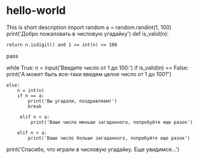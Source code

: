 # hello-world
This is short description
import random
a = random.randint(1, 100)
print('Добро пожаловать в числовую угадайку')
def is_valid(n):

 

    return n.isdigit() and 1 <= int(n) <= 100
pass

 

while True:
    n = input('Введите число от 1 до 100:')
    if is_valid(n) == False:
        print('А может быть все-таки введем целое число от 1 до 100?')


    else:
        n = int(n)
        if n == a:
            print('Вы угадали, поздравляем!')
            break

         elif n < a:
             print('Ваше число меньше загаданного, попробуйте еще разок')
            
        elif n > a:
            print('Ваше число больше загаданного, попробуйте еще разок')
            
print('Спасибо, что играли в числовую угадайку. Еще увидимся...')
